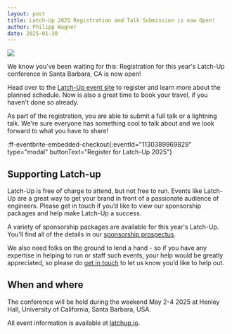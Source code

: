 ```yaml
---
layout: post
title: Latch-Up 2025 Registration and Talk Submission is now Open!
author: Philipp Wagner
date: 2025-01-30
---
```


<img src="/latch-up/2025/latchup-logo.png" style="max-width:100%" />


We know you've been waiting for this: Registration for this year's Latch-Up conference in Santa Barbara, CA is now open!

Head over to the [Latch-Up event site](/latch-up/2025) to register and learn more about the planned schedule.
Now is also a great time to book your travel, if you haven't done so already.

As part of the registration, you are able to submit a full talk or a lightning talk.
We're sure everyone has something cool to talk about and we look forward to what you have to share!

:ff-eventbrite-embedded-checkout{:eventId="1130389969829" type="modal" buttonText="Register for Latch-Up 2025"}

## Supporting Latch-up

Latch-Up is free of charge to attend, but not free to run.
Events like Latch-Up are a great way to get your brand in front of a passionate audience of engineers. Please get in touch if you’d like to view our sponsorship packages and help make Latch-Up a success.

A variety of sponsorship packages are available for this year's Latch-Up.
You'll find all of the details in our [sponsorship prospectus](/latch-up/2025/latch-up_2025_sponsorship_prospectus.pdf).

We also need folks on the ground to lend a hand - so if you have any expertise in helping to run or staff such events, your help would be greatly appreciated, so please do [get in touch](mailto:latch-up@fossi-foundation.org) to let us know you’d like to help out.

## When and where

The conference will be held during the weekend May 2-4 2025 at Henley Hall, University of California, Santa Barbara, USA.

All event information is available at [latchup.io](/latch-up/2025).
